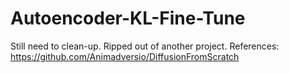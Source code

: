 ﻿# Autoencoder-KL-Fine-Tune
Still need to clean-up. Ripped out of another project.
References: https://github.com/Animadversio/DiffusionFromScratch

